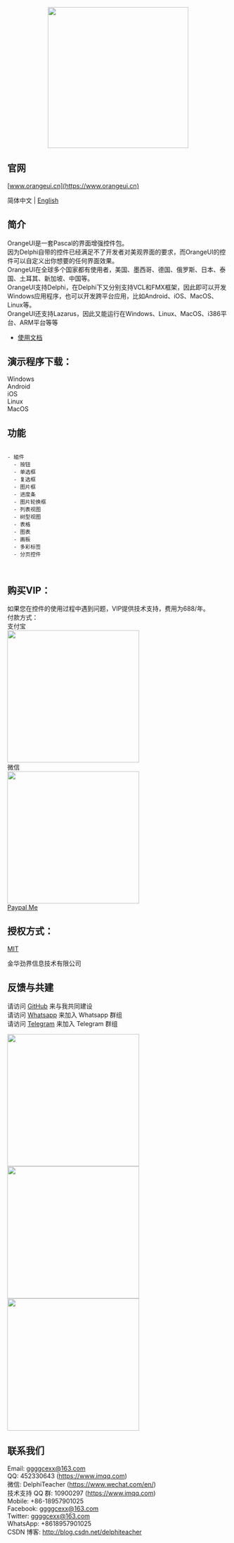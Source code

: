 <p align="center">
  <img width="320" src="https://www.orangeui.cn/orangeui.png">
</p>


## 官网
[www.orangeui.cn](https://www.orangeui.cn)

简体中文 | [English](./README.md)



## 简介

OrangeUI是一套Pascal的界面增强控件包。  
因为Delphi自带的控件已经满足不了开发者对美观界面的要求，而OrangeUI的控件可以自定义出你想要的任何界面效果。  
OrangeUI在全球多个国家都有使用者，美国、墨西哥、德国、俄罗斯、日本、泰国、土耳其、新加坡、中国等。  
OrangeUI支持Delphi，在Delphi下又分别支持VCL和FMX框架，因此即可以开发Windows应用程序，也可以开发跨平台应用，比如Android、iOS、MacOS、Linux等。  
OrangeUI还支持Lazarus，因此又能运行在Windows、Linux、MacOS、i386平台、ARM平台等等  


- [使用文档](https://www.orangeui.cn/components/install)


## 演示程序下载：
Windows  
Android  
iOS  
Linux  
MacOS  



## 功能

```

- 組件
  - 按钮
  - 单选框
  - 复选框
  - 图片框
  - 进度条
  - 图片轮换框
  - 列表视图
  - 树型视图
  - 表格
  - 图表
  - 画板
  - 多彩标签
  - 分页控件



```




## 购买VIP：
如果您在控件的使用过程中遇到问题，VIP提供技术支持，费用为688/年。  
付款方式：  
支付宝  
<img src="https://www.orangeui.cn/image/alipay_barcode.jpg" width="300" />  
微信    
<img src="https://www.orangeui.cn/image/wechatpay_barcode.png" width="300" />    
[Paypal Me](https://www.paypal.me/DelphiTeacher)  


## 授权方式：
[MIT](https://github.com/DelphiTeacher/OrangeUI4Lazarus/blob/master/LICENSE)

金华劲界信息技术有限公司




## 反馈与共建

请访问 [GitHub](https://github.com/DelphiTeacher/OrangeUI4Lazarus) 来与我共同建设  
请访问 [Whatsapp](https://chat.whatsapp.com/HnsO8lr9nHGHMAZCUiJZtR) 来加入 Whatsapp 群组  
请访问 [Telegram](https://t.me/+ucRAUnwMlnxiZWU1) 来加入 Telegram 群组

<div>
  <img data-type="orangeui_qqgroup" src="https://www.orangeui.cn/image/orangeui_qqgroup_qrcode.jpg" width="300" />
  <img data-type="delphi_mp" src="https://www.orangeui.cn/image/delphi_mp_qrcode.jpg" width="300" />
  <img data-type="my_wechat" src="https://www.orangeui.cn/image/my_wechat_qrcode.jpg" width="300" />
</div>



## 联系我们

Email: ggggcexx@163.com  
QQ: 452330643 (https://www.imqq.com)  
微信: DelphiTeacher (https://www.wechat.com/en/)  
技术支持 QQ 群: 10900297 (https://www.imqq.com)  
Mobile: +86-18957901025  
Facebook: ggggcexx@163.com  
Twitter: ggggcexx@163.com  
WhatsApp: +8618957901025  
CSDN 博客: http://blog.csdn.net/delphiteacher


